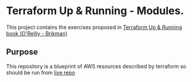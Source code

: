 # Terraform Up & Running - Modules.

This project contains the exercises proposed in [Terraform Up & Running book (O'Reilly - Brikman)](https://www.terraformupandrunning.com/) 

## Purpose

This repository is a blueprint of AWS resources described by terraform so should be run from [live repo](https://github.com/arcones/terraformUpAndRunningLive)